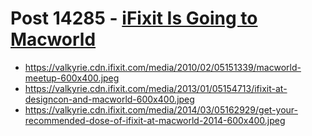 # Post 14285 - [iFixit Is Going to Macworld](https://www.ifixit.com/News/14285/ifixit-macworld)

- https://valkyrie.cdn.ifixit.com/media/2010/02/05151339/macworld-meetup-600x400.jpeg
- https://valkyrie.cdn.ifixit.com/media/2013/01/05154713/ifixit-at-designcon-and-macworld-600x400.jpeg
- https://valkyrie.cdn.ifixit.com/media/2014/03/05162929/get-your-recommended-dose-of-ifixit-at-macworld-2014-600x400.jpeg
